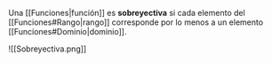 Una [[Funciones|función]] es **sobreyectiva** si cada elemento del [[Funciones#Rango|rango]] corresponde por lo menos a un elemento [[Funciones#Dominio|dominio]].

![[Sobreyectiva.png]]